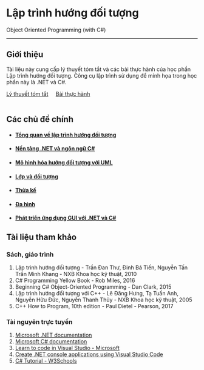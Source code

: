 # Lập trình hướng đối tượng

Object Oriented Programming (with C#)

---

## Giới thiệu

Tài liệu này cung cấp lý thuyết tóm tắt và các bài thực hành của học phần Lập trình hướng đối tượng. Công cụ lập trình sử dụng để minh họa trong học phần này là .NET và C#.

<div class="text-center">
    <a href="topics/" class="btn btn-primary" role="button">Lý thuyết tóm tắt</a>
    &nbsp;&nbsp;&nbsp;
    <a href="labs/" class="btn btn-primary" role="button">Bài thực hành</a>
</div><br>

## Các chủ đề chính
- #### [Tổng quan về lập trình hướng đối tượng](topics/overview)
- #### [Nền tảng .NET và ngôn ngữ C#](topics/dotnet-and-csharp)
- #### [Mô hình hóa hướng đối tượng với UML](topics/object-oriented-modeling)
- #### [Lớp và đối tượng](topics/classes-and-objects)
- #### [Thừa kế ](topics/inheritance)
- #### [Đa hình](topics/polymorphism)
- #### [Phát triển ứng dụng GUI với .NET và C#](topics/gui-development)

## Tài liệu tham khảo
### Sách, giáo trình

<ol>
    <li>Lập trình hướng đối tượng - Trần Đan Thư, Đinh Bá Tiến, Nguyễn Tấn Trần Minh Khang - NXB Khoa học kỹ thuật, 2010</li>
    <li>C# Programming Yellow Book - Rob Miles, 2016</li>
    <li>Beginning C# Object-Oriented Programming - Dan Clark, 2015</li>
    <li>Lập trình hướng đối tượng với C++ - Lê Đăng Hưng, Tạ Tuấn Anh, Nguyễn Hữu Đức, Nguyễn Thanh Thủy - NXB Khoa học kỹ thuật, 2005</li>
    <li>C++ How to Program, 10th edition - Paul Dietel - Pearson, 2017</li>
</ol>

### Tài nguyên trực tuyến
<ol>
<li><a href="https://learn.microsoft.com/en-us/dotnet/">Microsoft .NET documentation</a>
<li><a href="https://learn.microsoft.com/en-us/dotnet/csharp/">Microsoft C# documentation</a></li>
<li><a href="https://visualstudio.microsoft.com/vs/getting-started/">Learn to code in Visual Studio - Microsoft<a></li>
<li><a href="https://learn.microsoft.com/en-us/dotnet/core/tutorials/with-visual-studio-code?pivots=dotnet-6-0">Create .NET console applications using Visual Studio Code<a></li>
<li><a href="https://www.w3schools.com/cs/index.php">C# Tutorial - W3Schools</a></li>
</ol>